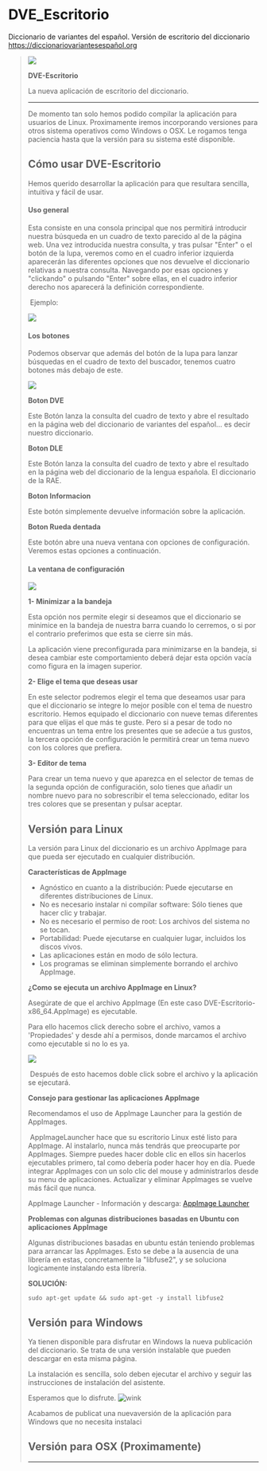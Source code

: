 # DVE_Escritorio
Diccionario de variantes del español. Versión de escritorio del diccionario https://diccionariovariantesespañol.org

> ![](https://xn--diccionariovariantesespaol-4rc.org/images/dve.png)
> 
> **DVE-Escritorio**
> 
> La nueva aplicación de escritorio del diccionario.
> 
> * * *
> 
> De momento tan solo hemos podido compilar la aplicación para usuarios de Linux. Proximamente iremos incorporando versiones para otros sistema operativos como Windows o OSX. Le rogamos tenga paciencia hasta que la versión para su sistema esté disponible.
> 
> ## Cómo usar **DVE-Escritorio**
> 
> Hemos querido desarrollar la aplicación para que resultara sencilla, intuitiva y fácil de usar.
> 
> #### Uso general
> 
> Esta consiste en una consola principal que nos permitirá introducir nuestra búsqueda en un cuadro de texto parecido al de la página web. Una vez introducida nuestra consulta, y tras pulsar "Enter" o el botón de la lupa, veremos como en el cuadro inferior izquierda aparecerán las diferentes opciones que nos devuelve el diccionario relativas a nuestra consulta. Navegando por esas opciones y "clickando" o pulsando "Enter" sobre ellas, en el cuadro inferior derecho nos aparecerá la definición correspondiente.
> 
>  Ejemplo:
> 
> ![](https://xn--diccionariovariantesespaol-4rc.org/images/ejemplo.png)
> 
> #### Los botones
> 
> Podemos observar que además del botón de la lupa para lanzar búsquedas en el cuadro de texto del buscador, tenemos cuatro botones más debajo de este.
> 
> ![](https://xn--diccionariovariantesespaol-4rc.org/images/botones.png)
> 
> **Boton DVE**
> 
> Este Botón lanza la consulta del cuadro de texto y abre el resultado en la página web del diccionario de variantes del español... es decir nuestro diccionario.
> 
> **Boton DLE**
> 
> Este Botón lanza la consulta del cuadro de texto y abre el resultado en la página web del diccionario de la lengua española. El diccionario de la RAE.
> 
> **Boton Informacion**
> 
> Este botón simplemente devuelve información sobre la aplicación.
> 
> **Boton Rueda dentada**
> 
> Este botón abre una nueva ventana con opciones de configuración. Veremos estas opciones a continuación.
> 
> #### La ventana de configuración
> 
> ![](https://xn--diccionariovariantesespaol-4rc.org/images/conf.png)
> 
> **1- Minimizar a la bandeja**
> 
> Esta opción nos permite elegir si deseamos que el diccionario se minimice en la bandeja de nuestra barra cuando lo cerremos, o si por el contrario preferimos que esta se cierre sin más.
> 
> La aplicación viene preconfigurada para minimizarse en la bandeja, si desea cambiar este comportamiento deberá dejar esta opción vacía como figura en la imagen superior.
> 
> **2- Elige el tema que deseas usar**
> 
> En este selector podremos elegir el tema que deseamos usar para que el diccionario se integre lo mejor posible con el tema de nuestro escritorio. Hemos equipado el diccionario con nueve temas diferentes para que elijas el que más te guste. Pero si a pesar de todo no encuentras un tema entre los presentes que se adecúe a tus gustos, la tercera opción de configuración le permitirá crear un tema nuevo con los colores que prefiera.
> 
> **3- Editor de tema**
> 
> Para crear un tema nuevo y que aparezca en el selector de temas de la segunda opción de configuración, solo tienes que añadir un nombre nuevo para no sobrescribir el tema seleccionado, editar los tres colores que se presentan y pulsar aceptar.
> 
> ## Versión para Linux
> 
> La versión para Linux del diccionario es un archivo AppImage para que pueda ser ejecutado en cualquier distribución.
> 
> **Características de AppImage**
> 
> -   Agnóstico en cuanto a la distribución: Puede ejecutarse en diferentes distribuciones de Linux.
> -   No es necesario instalar ni compilar software: Sólo tienes que hacer clic y trabajar.
> -   No es necesario el permiso de root: Los archivos del sistema no se tocan.
> -   Portabilidad: Puede ejecutarse en cualquier lugar, incluidos los discos vivos.
> -   Las aplicaciones están en modo de sólo lectura.
> -   Los programas se eliminan simplemente borrando el archivo AppImage.
> 
> **¿Como se ejecuta un archivo AppImage en Linux?**
> 
> Asegúrate de que el archivo AppImage (En este caso DVE-Escritorio-x86\_64.AppImage) es ejecutable.
> 
> Para ello hacemos click derecho sobre el archivo, vamos a 'Propiedades' y desde ahí a permisos, donde marcamos el archivo como ejecutable si no lo es ya.
> 
> ![](https://global.discourse-cdn.com/standard10/uploads/appimage/optimized/1X/a4889c5cb8711d6845b58135080787d2f370af35_2_500x500.gif)
> 
>  Después de esto hacemos doble click sobre el archivo y la aplicación se ejecutará.
> 
> **Consejo para gestionar las aplicaciones AppImage**
> 
> Recomendamos el uso de AppImage Launcher para la gestión de AppImages.
> 
>  AppImageLauncher hace que su escritorio Linux esté listo para AppImage. Al instalarlo, nunca más tendrás que preocuparte por AppImages. Siempre puedes hacer doble clic en ellos sin hacerlos ejecutables primero, tal como debería poder hacer hoy en día. Puede integrar AppImages con un solo clic del mouse y administrarlos desde su menu de aplicaciones. Actualizar y eliminar AppImages se vuelve más fácil que nunca.
> 
> AppImage Launcher - Información y descarga: [AppImage Launcher](https://www.appimagehub.com/p/1228228)
> 
> **Problemas con algunas distribuciones basadas en Ubuntu con aplicaciones AppImage**
> 
> Algunas distribuciones basadas en ubuntu están teniendo problemas para arrancar las AppImages. Esto se debe a la ausencia de una librería en estas, concretamente la "libfuse2", y se soluciona logicamente instalando esta librería.
> 
> **SOLUCIÓN:**
> 
> `sudo apt-get update && sudo apt-get -y install libfuse2`
> 
> ## Versión para Windows
>
> Ya tienen disponible para disfrutar en Windows la nueva publicación del diccionario. Se trata de una versión instalable que pueden descargar en esta misma página.
>
>La instalación es sencilla, solo deben ejecutar el archivo y seguir las instrucciones de instalación del asistente.
>
> Esperamos que lo disfrute. ![wink](https://xn--diccionariovariantesespaol-4rc.org/media/editors/tinymce/plugins/emoticons/img/smiley-wink.gif)
>
> Acabamos de publicat una nuevaversión de la aplicación para Windows que no necesita instalaci
> 
> ## Versión para OSX (Proximamente)
> 
> * * *
> 
